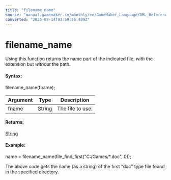 ```yaml
---
title: "filename_name"
source: "manual.gamemaker.io/monthly/en/GameMaker_Language/GML_Reference/File_Handling/File_System/filename_name.htm"
converted: "2025-09-14T03:59:56.409Z"
---
```


# filename\_name

Using this function returns the name part of the indicated file, _with_ the extension but _without_ the path.

#### Syntax:

filename\_name(fname);

| Argument | Type | Description |
| --- | --- | --- |
| fname | String | The file to use. |

#### Returns:

[String](../../../GML_Overview/Data_Types.md)

#### Example:

name = filename\_name(file\_find\_first("C:/Games/\*.doc", 0));

The above code gets the name (as a string) of the first "doc" type file found in the specified directory.